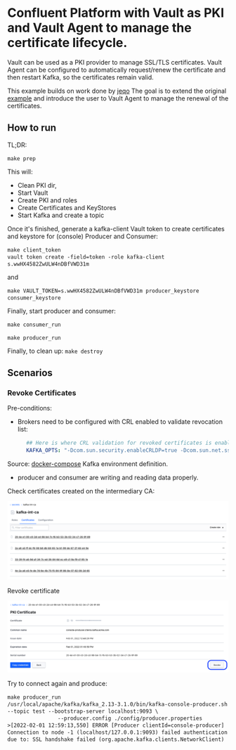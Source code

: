 # Confluent Platform with Vault as PKI and Vault Agent to manage the certificate lifecycle.

Vault can be used as a PKI provider to manage SSL/TLS certificates.
Vault Agent can be configured to automatically request/renew the certificate and then restart Kafka, so the certificates remain valid.

This example builds on work done by [jeqo](https://github.com/jeqo)
The goal is to extend the original [example](https://github.com/jeqo/docker-composes/tree/main/cp-vault-pki) and introduce the user to Vault Agent to manage the renewal of the certificates.

## How to run

TL;DR:

```shell
make prep
```

This will:

- Clean PKI dir,
- Start Vault
- Create PKI and roles
- Create Certificates and KeyStores
- Start Kafka and create a topic

Once it's finished, generate a kafka-client Vault token to create certificates and keystore for (console) Producer and Consumer:

```shell
make client_token
vault token create -field=token -role kafka-client
s.wwHX4582ZwULW4nDBfVWD31m
```

and

```shell
make VAULT_TOKEN=s.wwHX4582ZwULW4nDBfVWD31m producer_keystore consumer_keystore
```

Finally, start producer and consumer:

```shell
make consumer_run
```

```shell
make producer_run
```

Finally, to clean up: `make destroy`

## Scenarios

### Revoke Certificates

Pre-conditions:

- Brokers need to be configured with CRL enabled to validate revocation list:

```yaml
      ## Here is where CRL validation for revoked certificates is enabled.
      KAFKA_OPTS: "-Dcom.sun.security.enableCRLDP=true -Dcom.sun.net.ssl.checkRevocation=true"
```
Source: [docker-compose](docker-compose.yml) Kafka environment definition.

- producer and consumer are writing and reading data properly.

Check certificates created on the intermediary CA:

![Certificates](certificates.png)

Revoke certificate

![Revoke certificate](revoke.png)

Try to connect again and produce:

```shell
make producer_run
/usr/local/apache/kafka/kafka_2.13-3.1.0/bin/kafka-console-producer.sh --topic test --bootstrap-server localhost:9093 \
                --producer.config ./config/producer.properties
>[2022-02-01 12:59:13,550] ERROR [Producer clientId=console-producer] Connection to node -1 (localhost/127.0.0.1:9093) failed authentication due to: SSL handshake failed (org.apache.kafka.clients.NetworkClient)
```
